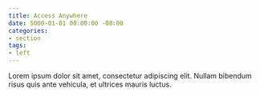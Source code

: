 ```yaml
---
title: Access Anywhere
date: 5000-01-01 00:00:00 -08:00
categories:
- section
tags:
- left
---
```


Lorem ipsum dolor sit amet, consectetur adipiscing elit. Nullam bibendum risus quis ante vehicula, et ultrices mauris luctus.